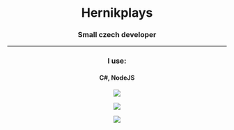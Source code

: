 <center><div style="text-align:center;">
 <h1 > Hernikplays </h1>
 <h3> Small czech developer </h3>
<hr>
 <h3>I use:</h3>
 <h4>C#, NodeJS</h4>

<img src="https://github-readme-stats.vercel.app/api?username=hernikplays&show_icons=true&theme=dark"><br>

<img src="https://github-readme-stats.vercel.app/api/top-langs/?username=hernikplays&theme=dark&layout=compact"><br>

<img src="https://visitor-badge.laobi.icu/badge?page_id=hernikplays.hernikplays">
 </div>
</center>
